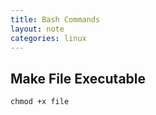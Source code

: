 ```yaml
---
title: Bash Commands
layout: note
categories: linux
---
```


## Make File Executable

```
chmod +x file
```